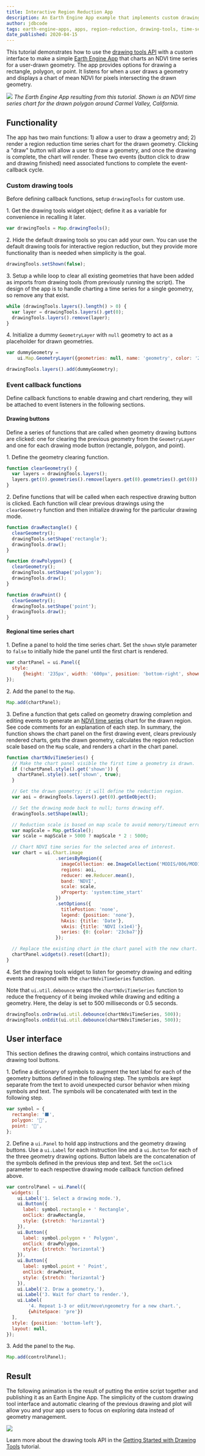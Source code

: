 ```yaml
---
title: Interactive Region Reduction App
description: An Earth Engine App example that implements custom drawing tools to simplify interactive regional time series charting.
author: jdbcode
tags: earth-engine-apps, apps, region-reduction, drawing-tools, time-series
date_published: 2020-04-15
---
```

<!--
Copyright 2020 The Google Earth Engine Community Authors

Licensed under the Apache License, Version 2.0 (the "License");
you may not use this file except in compliance with the License.
You may obtain a copy of the License at

https://www.apache.org/licenses/LICENSE-2.0

Unless required by applicable law or agreed to in writing, software
distributed under the License is distributed on an "AS IS" BASIS,
WITHOUT WARRANTIES OR CONDITIONS OF ANY KIND, either express or implied.
See the License for the specific language governing permissions and
limitations under the License.
-->

This tutorial demonstrates how to use the [drawing tools
API](https://developers.google.com/earth-engine/ui_widgets#ui.map.drawingtools)
with a custom interface to make a simple [Earth Engine
App](https://developers.google.com/earth-engine/apps) that charts an NDVI
time series for a user-drawn geometry. The app provides options for drawing a
rectangle, polygon, or point. It listens for when a user draws a geometry and
displays a chart of mean NDVI for pixels intersecting the drawn geometry.

![](app-img.jpg)
_The Earth Engine App resulting from this
tutorial. Shown is an NDVI time series chart for the drawn polygon around
Carmel Valley, California._

## Functionality

The app has two main functions: 1) allow a user to draw a geometry
and; 2) render a region reduction time series chart for the drawn geometry.
Clicking a "draw" button will allow a user to draw a geometry, and once the
drawing is complete, the chart will render. These two events (button click to
draw and drawing finished) need associated functions to complete the
event-callback cycle.

### Custom drawing tools

Before defining callback functions, setup `drawingTools` for custom use.

1\. Get the drawing tools widget object; define it as a variable for
convenience in recalling it later.

```js
var drawingTools = Map.drawingTools();
```

2\. Hide the default drawing tools so you can add your own. You can use the
default drawing tools for interactive region reduction, but they provide more
functionality than is needed when simplicity is the goal.

```js
drawingTools.setShown(false);
```

3\. Setup a while loop to clear all existing geometries that have been added
as imports from drawing tools (from previously running the script). The
design of the app is to handle charting a time series for a single geometry,
so remove any that exist.

```js
while (drawingTools.layers().length() > 0) {
  var layer = drawingTools.layers().get(0);
  drawingTools.layers().remove(layer);
}
```

4\. Initialize a dummy `GeometryLayer` with `null` geometry to act as a
placeholder for drawn geometries.

```js
var dummyGeometry =
    ui.Map.GeometryLayer({geometries: null, name: 'geometry', color: '23cba7'});

drawingTools.layers().add(dummyGeometry);
```

### Event callback functions
Define callback functions to enable drawing and chart rendering, they will be
attached to event listeners in the following sections.

#### Drawing buttons

Define a series of functions that are called when geometry
drawing buttons are clicked: one for clearing the previous geometry from
the `GeometryLayer` and one for each drawing mode button
(rectangle, polygon, and point).

1\. Define the geometry clearing function.

```js
function clearGeometry() {
  var layers = drawingTools.layers();
  layers.get(0).geometries().remove(layers.get(0).geometries().get(0));
}
```

2\. Define functions that will be called when each respective drawing
button is clicked. Each function will clear previous drawings using the
`clearGeometry` function and then initialize drawing for the particular drawing
mode.

```js
function drawRectangle() {
  clearGeometry();
  drawingTools.setShape('rectangle');
  drawingTools.draw();
}

function drawPolygon() {
  clearGeometry();
  drawingTools.setShape('polygon');
  drawingTools.draw();
}

function drawPoint() {
  clearGeometry();
  drawingTools.setShape('point');
  drawingTools.draw();
}
```

#### Regional time series chart

1\. Define a panel to hold the time series chart. Set the `shown` style
parameter to `false` to initially hide the panel until the first chart is
rendered.

```js
var chartPanel = ui.Panel({
  style:
      {height: '235px', width: '600px', position: 'bottom-right', shown: false}
});

```

2\. Add the panel to the `Map`.
```js
Map.add(chartPanel);
```

3\. Define a function that gets called on geometry drawing completion and
editing events to generate an
[NDVI time series](https://developers.google.com/earth-engine/datasets/catalog/MODIS_006_MOD13A2)
chart for the drawn region. See code comments for an explanation of each step.
In summary, the function shows the chart panel on the first drawing event,
clears previously rendered charts, gets the drawn geometry, calculates the
region reduction scale based on the `Map` scale, and renders a chart in the
chart panel.

```js
function chartNdviTimeSeries() {
  // Make the chart panel visible the first time a geometry is drawn.
  if (!chartPanel.style().get('shown')) {
    chartPanel.style().set('shown', true);
  }

  // Get the drawn geometry; it will define the reduction region.
  var aoi = drawingTools.layers().get(0).getEeObject();

  // Set the drawing mode back to null; turns drawing off.
  drawingTools.setShape(null);

  // Reduction scale is based on map scale to avoid memory/timeout errors.
  var mapScale = Map.getScale();
  var scale = mapScale > 5000 ? mapScale * 2 : 5000;

  // Chart NDVI time series for the selected area of interest.
  var chart = ui.Chart.image
                  .seriesByRegion({
                    imageCollection: ee.ImageCollection('MODIS/006/MOD13A2'),
                    regions: aoi,
                    reducer: ee.Reducer.mean(),
                    band: 'NDVI',
                    scale: scale,
                    xProperty: 'system:time_start'
                  })
                  .setOptions({
                    titlePostion: 'none',
                    legend: {position: 'none'},
                    hAxis: {title: 'Date'},
                    vAxis: {title: 'NDVI (x1e4)'},
                    series: {0: {color: '23cba7'}}
                  });

  // Replace the existing chart in the chart panel with the new chart.
  chartPanel.widgets().reset([chart]);
}
```

4\. Set the drawing tools widget to listen for geometry drawing and editing
events and respond with the `chartNdviTimeSeries` function.

Note that `ui.util.debounce` wraps the `chartNdviTimeSeries` function to
reduce the frequency of it being invoked while drawing and editing a
geometry. Here, the delay is set to 500 milliseconds or 0.5 seconds.

```js
drawingTools.onDraw(ui.util.debounce(chartNdviTimeSeries, 500));
drawingTools.onEdit(ui.util.debounce(chartNdviTimeSeries, 500));
```


## User interface

This section defines the drawing control, which contains instructions and
drawing tool buttons.

1\. Define a dictionary of symbols to augment the text label for each of the
geometry buttons defined in the following step. The symbols are kept separate
from the text to avoid unexpected cursor behavior when mixing symbols and
text. The symbols will be concatenated with text in the following step.

```js
var symbol = {
  rectangle: '⬛',
  polygon: '🔺',
  point: '📍',
};
```

2\. Define a `ui.Panel` to hold app instructions and the geometry drawing
buttons. Use a `ui.Label` for each instruction line and a `ui.Button` for
each of the three geometry drawing options. Button labels are the
concatenation of the symbols defined in the previous step and text. Set the
`onClick` parameter to each respective drawing mode callback function defined
above.

```js
var controlPanel = ui.Panel({
  widgets: [
    ui.Label('1. Select a drawing mode.'),
    ui.Button({
      label: symbol.rectangle + ' Rectangle',
      onClick: drawRectangle,
      style: {stretch: 'horizontal'}
    }),
    ui.Button({
      label: symbol.polygon + ' Polygon',
      onClick: drawPolygon,
      style: {stretch: 'horizontal'}
    }),
    ui.Button({
      label: symbol.point + ' Point',
      onClick: drawPoint,
      style: {stretch: 'horizontal'}
    }),
    ui.Label('2. Draw a geometry.'),
    ui.Label('3. Wait for chart to render.'),
    ui.Label(
        '4. Repeat 1-3 or edit/move\ngeometry for a new chart.',
        {whiteSpace: 'pre'})
  ],
  style: {position: 'bottom-left'},
  layout: null,
});
```

3\. Add the panel to the `Map`.

```js
Map.add(controlPanel);
```

## Result

The following animation is the result of putting the entire script together and
publishing it as an Earth Engine App. The simplicity of the custom drawing
tool interface and automatic clearing of the previous drawing and
plot will allow you and your app users to focus on exploring data instead of
geometry management.

![](app-animation.gif)

Learn more about the drawing tools API in the
[Getting Started with Drawing Tools](https://developers.google.com/earth-engine/tutorials/community/drawing-tools)
tutorial.

